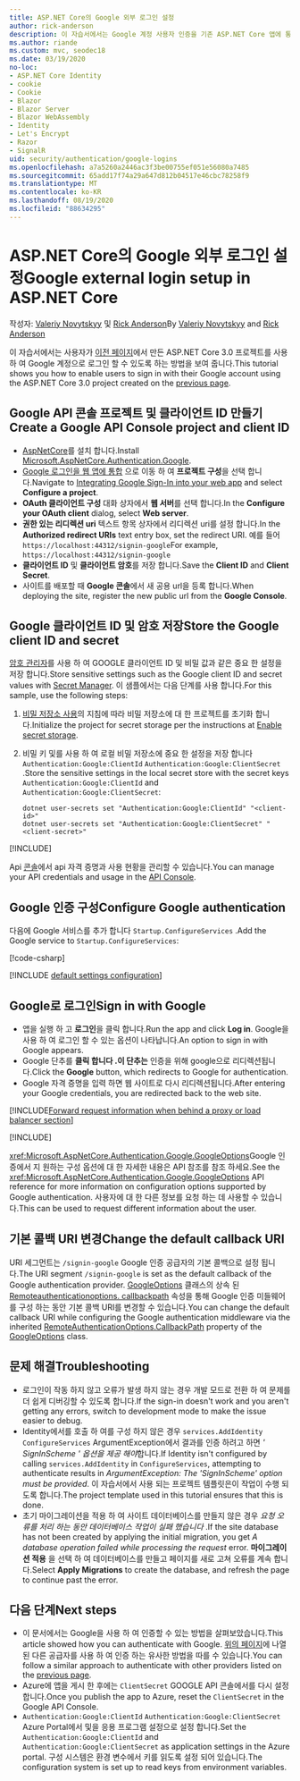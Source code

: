 ```yaml
---
title: ASP.NET Core의 Google 외부 로그인 설정
author: rick-anderson
description: 이 자습서에서는 Google 계정 사용자 인증을 기존 ASP.NET Core 앱에 통합 하는 방법을 보여 줍니다.
ms.author: riande
ms.custom: mvc, seodec18
ms.date: 03/19/2020
no-loc:
- ASP.NET Core Identity
- cookie
- Cookie
- Blazor
- Blazor Server
- Blazor WebAssembly
- Identity
- Let's Encrypt
- Razor
- SignalR
uid: security/authentication/google-logins
ms.openlocfilehash: a7a5260a2446ac3f3be00755ef051e56080a7485
ms.sourcegitcommit: 65add17f74a29a647d812b04517e46cbc78258f9
ms.translationtype: MT
ms.contentlocale: ko-KR
ms.lasthandoff: 08/19/2020
ms.locfileid: "88634295"
---
```

# <a name="google-external-login-setup-in-aspnet-core"></a><span data-ttu-id="2bff6-103">ASP.NET Core의 Google 외부 로그인 설정</span><span class="sxs-lookup"><span data-stu-id="2bff6-103">Google external login setup in ASP.NET Core</span></span>

<span data-ttu-id="2bff6-104">작성자: [Valeriy Novytskyy](https://github.com/01binary) 및 [Rick Anderson](https://twitter.com/RickAndMSFT)</span><span class="sxs-lookup"><span data-stu-id="2bff6-104">By [Valeriy Novytskyy](https://github.com/01binary) and [Rick Anderson](https://twitter.com/RickAndMSFT)</span></span>

<span data-ttu-id="2bff6-105">이 자습서에서는 사용자가 [이전 페이지](xref:security/authentication/social/index)에서 만든 ASP.NET Core 3.0 프로젝트를 사용 하 여 Google 계정으로 로그인 할 수 있도록 하는 방법을 보여 줍니다.</span><span class="sxs-lookup"><span data-stu-id="2bff6-105">This tutorial shows you how to enable users to sign in with their Google account using the ASP.NET Core 3.0 project created on the [previous page](xref:security/authentication/social/index).</span></span>

## <a name="create-a-google-api-console-project-and-client-id"></a><span data-ttu-id="2bff6-106">Google API 콘솔 프로젝트 및 클라이언트 ID 만들기</span><span class="sxs-lookup"><span data-stu-id="2bff6-106">Create a Google API Console project and client ID</span></span>

* <span data-ttu-id="2bff6-107">[AspNetCore](https://www.nuget.org/packages/Microsoft.AspNetCore.Authentication.Google)를 설치 합니다.</span><span class="sxs-lookup"><span data-stu-id="2bff6-107">Install [Microsoft.AspNetCore.Authentication.Google](https://www.nuget.org/packages/Microsoft.AspNetCore.Authentication.Google).</span></span>
* <span data-ttu-id="2bff6-108">[Google 로그인을 웹 앱에 통합](https://developers.google.com/identity/sign-in/web/sign-in) 으로 이동 하 여 **프로젝트 구성**을 선택 합니다.</span><span class="sxs-lookup"><span data-stu-id="2bff6-108">Navigate to [Integrating Google Sign-In into your web app](https://developers.google.com/identity/sign-in/web/sign-in) and select **Configure a project**.</span></span>
* <span data-ttu-id="2bff6-109">**OAuth 클라이언트 구성** 대화 상자에서 **웹 서버**를 선택 합니다.</span><span class="sxs-lookup"><span data-stu-id="2bff6-109">In the **Configure your OAuth client** dialog, select **Web server**.</span></span>
* <span data-ttu-id="2bff6-110">**권한 있는 리디렉션 uri** 텍스트 항목 상자에서 리디렉션 uri를 설정 합니다.</span><span class="sxs-lookup"><span data-stu-id="2bff6-110">In the **Authorized redirect URIs** text entry box, set the redirect URI.</span></span> <span data-ttu-id="2bff6-111">예를 들어 `https://localhost:44312/signin-google`</span><span class="sxs-lookup"><span data-stu-id="2bff6-111">For example, `https://localhost:44312/signin-google`</span></span>
* <span data-ttu-id="2bff6-112">**클라이언트 ID** 및 **클라이언트 암호**를 저장 합니다.</span><span class="sxs-lookup"><span data-stu-id="2bff6-112">Save the **Client ID** and **Client Secret**.</span></span>
* <span data-ttu-id="2bff6-113">사이트를 배포할 때 **Google 콘솔**에서 새 공용 url을 등록 합니다.</span><span class="sxs-lookup"><span data-stu-id="2bff6-113">When deploying the site, register the new public url from the **Google Console**.</span></span>

## <a name="store-the-google-client-id-and-secret"></a><span data-ttu-id="2bff6-114">Google 클라이언트 ID 및 암호 저장</span><span class="sxs-lookup"><span data-stu-id="2bff6-114">Store the Google client ID and secret</span></span>

<span data-ttu-id="2bff6-115">[암호 관리자](xref:security/app-secrets)를 사용 하 여 GOOGLE 클라이언트 ID 및 비밀 값과 같은 중요 한 설정을 저장 합니다.</span><span class="sxs-lookup"><span data-stu-id="2bff6-115">Store sensitive settings such as the Google client ID and secret values with [Secret Manager](xref:security/app-secrets).</span></span> <span data-ttu-id="2bff6-116">이 샘플에서는 다음 단계를 사용 합니다.</span><span class="sxs-lookup"><span data-stu-id="2bff6-116">For this sample, use the following steps:</span></span>

1. <span data-ttu-id="2bff6-117">[비밀 저장소 사용](xref:security/app-secrets#enable-secret-storage)의 지침에 따라 비밀 저장소에 대 한 프로젝트를 초기화 합니다.</span><span class="sxs-lookup"><span data-stu-id="2bff6-117">Initialize the project for secret storage per the instructions at [Enable secret storage](xref:security/app-secrets#enable-secret-storage).</span></span>
1. <span data-ttu-id="2bff6-118">비밀 키 및를 사용 하 여 로컬 비밀 저장소에 중요 한 설정을 저장 합니다 `Authentication:Google:ClientId` `Authentication:Google:ClientSecret` .</span><span class="sxs-lookup"><span data-stu-id="2bff6-118">Store the sensitive settings in the local secret store with the secret keys `Authentication:Google:ClientId` and `Authentication:Google:ClientSecret`:</span></span>

    ```dotnetcli
    dotnet user-secrets set "Authentication:Google:ClientId" "<client-id>"
    dotnet user-secrets set "Authentication:Google:ClientSecret" "<client-secret>"
    ```

[!INCLUDE[](~/includes/environmentVarableColon.md)]

<span data-ttu-id="2bff6-119">Api [콘솔](https://console.developers.google.com/apis/dashboard)에서 api 자격 증명과 사용 현황을 관리할 수 있습니다.</span><span class="sxs-lookup"><span data-stu-id="2bff6-119">You can manage your API credentials and usage in the [API Console](https://console.developers.google.com/apis/dashboard).</span></span>

## <a name="configure-google-authentication"></a><span data-ttu-id="2bff6-120">Google 인증 구성</span><span class="sxs-lookup"><span data-stu-id="2bff6-120">Configure Google authentication</span></span>

<span data-ttu-id="2bff6-121">다음에 Google 서비스를 추가 합니다 `Startup.ConfigureServices` .</span><span class="sxs-lookup"><span data-stu-id="2bff6-121">Add the Google service to `Startup.ConfigureServices`:</span></span>

[!code-csharp[](~/security/authentication/social/social-code/3.x/StartupGoogle3x.cs?highlight=11-19)]

[!INCLUDE [default settings configuration](includes/default-settings2-2.md)]

## <a name="sign-in-with-google"></a><span data-ttu-id="2bff6-122">Google로 로그인</span><span class="sxs-lookup"><span data-stu-id="2bff6-122">Sign in with Google</span></span>

* <span data-ttu-id="2bff6-123">앱을 실행 하 고 **로그인**을 클릭 합니다.</span><span class="sxs-lookup"><span data-stu-id="2bff6-123">Run the app and click **Log in**.</span></span> <span data-ttu-id="2bff6-124">Google을 사용 하 여 로그인 할 수 있는 옵션이 나타납니다.</span><span class="sxs-lookup"><span data-stu-id="2bff6-124">An option to sign in with Google appears.</span></span>
* <span data-ttu-id="2bff6-125">Google 단추를 **클릭 합니다 .이 단추는** 인증을 위해 google으로 리디렉션됩니다.</span><span class="sxs-lookup"><span data-stu-id="2bff6-125">Click the **Google** button, which redirects to Google for authentication.</span></span>
* <span data-ttu-id="2bff6-126">Google 자격 증명을 입력 하면 웹 사이트로 다시 리디렉션됩니다.</span><span class="sxs-lookup"><span data-stu-id="2bff6-126">After entering your Google credentials, you are redirected back to the web site.</span></span>

[!INCLUDE[Forward request information when behind a proxy or load balancer section](includes/forwarded-headers-middleware.md)]

[!INCLUDE[](includes/chain-auth-providers.md)]

<span data-ttu-id="2bff6-127"><xref:Microsoft.AspNetCore.Authentication.Google.GoogleOptions>Google 인증에서 지 원하는 구성 옵션에 대 한 자세한 내용은 API 참조를 참조 하세요.</span><span class="sxs-lookup"><span data-stu-id="2bff6-127">See the <xref:Microsoft.AspNetCore.Authentication.Google.GoogleOptions> API reference for more information on configuration options supported by Google authentication.</span></span> <span data-ttu-id="2bff6-128">사용자에 대 한 다른 정보를 요청 하는 데 사용할 수 있습니다.</span><span class="sxs-lookup"><span data-stu-id="2bff6-128">This can be used to request different information about the user.</span></span>

## <a name="change-the-default-callback-uri"></a><span data-ttu-id="2bff6-129">기본 콜백 URI 변경</span><span class="sxs-lookup"><span data-stu-id="2bff6-129">Change the default callback URI</span></span>

<span data-ttu-id="2bff6-130">URI 세그먼트는 `/signin-google` Google 인증 공급자의 기본 콜백으로 설정 됩니다.</span><span class="sxs-lookup"><span data-stu-id="2bff6-130">The URI segment `/signin-google` is set as the default callback of the Google authentication provider.</span></span> <span data-ttu-id="2bff6-131">[GoogleOptions](/dotnet/api/microsoft.aspnetcore.authentication.google.googleoptions) 클래스의 상속 된 [Remoteauthenticationoptions. callbackpath](/dotnet/api/microsoft.aspnetcore.authentication.remoteauthenticationoptions.callbackpath) 속성을 통해 Google 인증 미들웨어를 구성 하는 동안 기본 콜백 URI를 변경할 수 있습니다.</span><span class="sxs-lookup"><span data-stu-id="2bff6-131">You can change the default callback URI while configuring the Google authentication middleware via the inherited [RemoteAuthenticationOptions.CallbackPath](/dotnet/api/microsoft.aspnetcore.authentication.remoteauthenticationoptions.callbackpath) property of the [GoogleOptions](/dotnet/api/microsoft.aspnetcore.authentication.google.googleoptions) class.</span></span>

## <a name="troubleshooting"></a><span data-ttu-id="2bff6-132">문제 해결</span><span class="sxs-lookup"><span data-stu-id="2bff6-132">Troubleshooting</span></span>

* <span data-ttu-id="2bff6-133">로그인이 작동 하지 않고 오류가 발생 하지 않는 경우 개발 모드로 전환 하 여 문제를 더 쉽게 디버깅할 수 있도록 합니다.</span><span class="sxs-lookup"><span data-stu-id="2bff6-133">If the sign-in doesn't work and you aren't getting any errors, switch to development mode to make the issue easier to debug.</span></span>
* <span data-ttu-id="2bff6-134">Identity에서를 호출 하 여를 구성 하지 않은 경우 `services.AddIdentity` `ConfigureServices` ArgumentException에서 결과를 인증 하려고 하면 *' SignInScheme ' 옵션을 제공 해야*합니다.</span><span class="sxs-lookup"><span data-stu-id="2bff6-134">If Identity isn't configured by calling `services.AddIdentity` in `ConfigureServices`, attempting to authenticate results in *ArgumentException: The 'SignInScheme' option must be provided*.</span></span> <span data-ttu-id="2bff6-135">이 자습서에서 사용 되는 프로젝트 템플릿은이 작업이 수행 되도록 합니다.</span><span class="sxs-lookup"><span data-stu-id="2bff6-135">The project template used in this tutorial ensures that this is done.</span></span>
* <span data-ttu-id="2bff6-136">초기 마이그레이션을 적용 하 여 사이트 데이터베이스를 만들지 않은 경우 *요청 오류를 처리 하는 동안 데이터베이스 작업이 실패 했습니다* .</span><span class="sxs-lookup"><span data-stu-id="2bff6-136">If the site database has not been created by applying the initial migration, you get *A database operation failed while processing the request* error.</span></span> <span data-ttu-id="2bff6-137">**마이그레이션 적용** 을 선택 하 여 데이터베이스를 만들고 페이지를 새로 고쳐 오류를 계속 합니다.</span><span class="sxs-lookup"><span data-stu-id="2bff6-137">Select **Apply Migrations** to create the database, and refresh the page to continue past the error.</span></span>

## <a name="next-steps"></a><span data-ttu-id="2bff6-138">다음 단계</span><span class="sxs-lookup"><span data-stu-id="2bff6-138">Next steps</span></span>

* <span data-ttu-id="2bff6-139">이 문서에서는 Google을 사용 하 여 인증할 수 있는 방법을 살펴보았습니다.</span><span class="sxs-lookup"><span data-stu-id="2bff6-139">This article showed how you can authenticate with Google.</span></span> <span data-ttu-id="2bff6-140">[위의 페이지](xref:security/authentication/social/index)에 나열 된 다른 공급자를 사용 하 여 인증 하는 유사한 방법을 따를 수 있습니다.</span><span class="sxs-lookup"><span data-stu-id="2bff6-140">You can follow a similar approach to authenticate with other providers listed on the [previous page](xref:security/authentication/social/index).</span></span>
* <span data-ttu-id="2bff6-141">Azure에 앱을 게시 한 후에는 `ClientSecret` GOOGLE API 콘솔에서를 다시 설정 합니다.</span><span class="sxs-lookup"><span data-stu-id="2bff6-141">Once you publish the app to Azure, reset the `ClientSecret` in the Google API Console.</span></span>
* <span data-ttu-id="2bff6-142">`Authentication:Google:ClientId` `Authentication:Google:ClientSecret` Azure Portal에서 및을 응용 프로그램 설정으로 설정 합니다.</span><span class="sxs-lookup"><span data-stu-id="2bff6-142">Set the `Authentication:Google:ClientId` and `Authentication:Google:ClientSecret` as application settings in the Azure portal.</span></span> <span data-ttu-id="2bff6-143">구성 시스템은 환경 변수에서 키를 읽도록 설정 되어 있습니다.</span><span class="sxs-lookup"><span data-stu-id="2bff6-143">The configuration system is set up to read keys from environment variables.</span></span>
